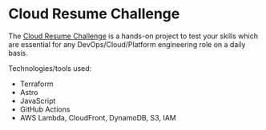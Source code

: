 # Cloud Resume Challenge

The [Cloud Resume Challenge](https://cloudresumechallenge.dev/) is a hands-on project to test your skills which are essential for any DevOps/Cloud/Platform engineering role on a daily basis.

Technologies/tools used:

- Terraform
- Astro
- JavaScript
- GitHub Actions
- AWS Lambda, CloudFront, DynamoDB, S3, IAM
